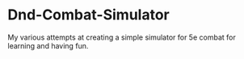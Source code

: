 # Dnd-Combat-Simulator
My various attempts at creating a simple simulator for 5e combat for learning and having fun.
